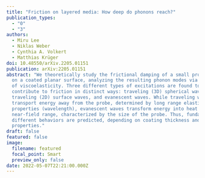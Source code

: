 ```yaml
---
title: "Friction on layered media: How deep do phonons reach?"
publication_types:
  - "0"
  - "3"
authors:
  - Miru Lee
  - Niklas Weber
  - Cynthia A. Volkert
  - Matthias Krüger
doi: 10.48550/arXiv.2205.01151
publication: arXiv:2205.01151
abstract: "We theoretically study the frictional damping of a small probe object
  on a coated planar surface, analyzing the resulting phonon modes via a theory
  of viscoelasticity. Three different types of excitations are found to
  contribute to friction in distinct ways: traveling (3D) spherical waves,
  traveling (2D) surface waves, and evanescent waves. While traveling waves
  transport energy away from the probe, determined by long range elastic
  properties (wavelength), evanescent waves transform energy into heat in a
  near-field range, characterized by the size of the probe. Thus, fundamentally
  different behaviors are predicted, depending on coating thickness and material
  properties."
draft: false
featured: false
image:
  filename: featured
  focal_point: Smart
  preview_only: false
date: 2022-05-07T22:21:00.000Z
---
```

